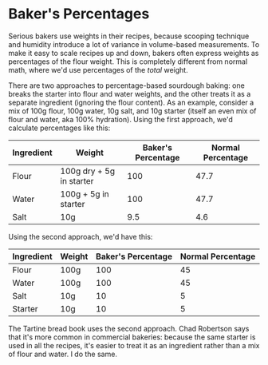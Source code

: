 # Baker's Percentages

Serious bakers use weights in their recipes, because scooping technique and
humidity introduce a lot of variance in volume-based measurements. To make it
easy to scale recipes up and down, bakers often express weights as percentages
of the flour weight. This is completely different from normal math, where we'd
use percentages of the *total* weight.

There are two approaches to percentage-based sourdough baking: one breaks the
starter into flour and water weights, and the other treats it as a separate
ingredient (ignoring the flour content). As an example, consider a mix of 100g
flour, 100g water, 10g salt, and 10g starter (itself an even mix of flour and
water, aka 100% hydration). Using the first approach, we'd calculate
percentages like this:

| Ingredient | Weight | Baker's Percentage | Normal Percentage |
| ---------- | ------ | ------------------ | ----------------- |
| Flour      | 100g dry + 5g in starter | 100 | 47.7 |
| Water      | 100g + 5g in starter | 100 | 47.7 |
| Salt       | 10g | 9.5 | 4.6 |

Using the second approach, we'd have this:

| Ingredient | Weight | Baker's Percentage | Normal Percentage |
| ---------- | ------ | ------------------ | ----------------- |
| Flour      | 100g | 100 | 45 |
| Water      | 100g | 100 | 45 |
| Salt       | 10g | 10 | 5 |
| Starter       | 10g | 10 | 5 |

The Tartine bread book uses the second approach. Chad Robertson says that it's
more common in commercial bakeries: because the same starter is used in all the
recipes, it's easier to treat it as an ingredient rather than a mix of flour
and water. I do the same.
